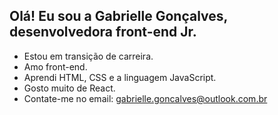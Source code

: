 ## Olá! Eu sou a Gabrielle Gonçalves, desenvolvedora front-end Jr.
- Estou em transição de carreira.
- Amo front-end.
- Aprendi HTML, CSS e a linguagem JavaScript.
- Gosto muito de React.
- Contate-me no email: gabrielle.goncalves@outlook.com.br
